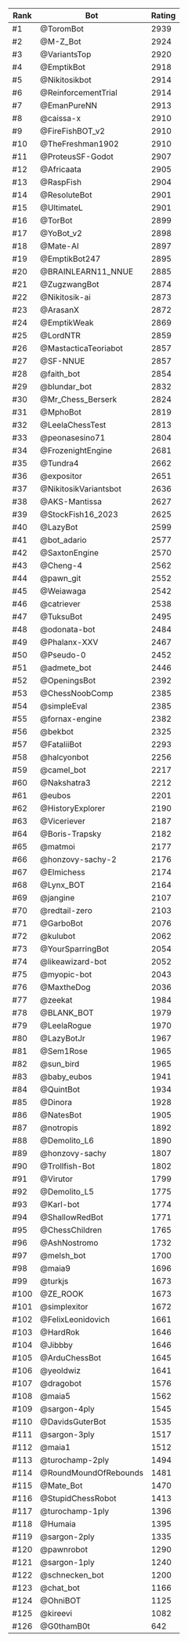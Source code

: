 Rank|Bot|Rating
---|---|---
#1|@ToromBot|2939
#2|@M-Z_Bot|2924
#3|@VariantsTop|2920
#4|@EmptikBot|2918
#5|@Nikitosikbot|2914
#6|@ReinforcementTrial|2914
#7|@EmanPureNN|2913
#8|@caissa-x|2910
#9|@FireFishBOT_v2|2910
#10|@TheFreshman1902|2910
#11|@ProteusSF-Godot|2907
#12|@Africaata|2905
#13|@RaspFish|2904
#14|@ResoluteBot|2901
#15|@UltimateL|2901
#16|@TorBot|2899
#17|@YoBot_v2|2898
#18|@Mate-AI|2897
#19|@EmptikBot247|2895
#20|@BRAINLEARN11_NNUE|2885
#21|@ZugzwangBot|2874
#22|@Nikitosik-ai|2873
#23|@ArasanX|2872
#24|@EmptikWeak|2869
#25|@LordNTR|2859
#26|@MastacticaTeoriabot|2857
#27|@SF-NNUE|2857
#28|@faith_bot|2854
#29|@blundar_bot|2832
#30|@Mr_Chess_Berserk|2824
#31|@MphoBot|2819
#32|@LeelaChessTest|2813
#33|@peonasesino71|2804
#34|@FrozenightEngine|2681
#35|@Tundra4|2662
#36|@expositor|2651
#37|@NikitosikVariantsbot|2636
#38|@AKS-Mantissa|2627
#39|@StockFish16_2023|2625
#40|@LazyBot|2599
#41|@bot_adario|2577
#42|@SaxtonEngine|2570
#43|@Cheng-4|2562
#44|@pawn_git|2552
#45|@Weiawaga|2542
#46|@catriever|2538
#47|@TuksuBot|2495
#48|@odonata-bot|2484
#49|@Phalanx-XXV|2467
#50|@Pseudo-0|2452
#51|@admete_bot|2446
#52|@OpeningsBot|2392
#53|@ChessNoobComp|2385
#54|@simpleEval|2385
#55|@fornax-engine|2382
#56|@bekbot|2325
#57|@FataliiBot|2293
#58|@halcyonbot|2256
#59|@camel_bot|2217
#60|@Nakshatra3|2212
#61|@eubos|2201
#62|@HistoryExplorer|2190
#63|@Viceriever|2187
#64|@Boris-Trapsky|2182
#65|@matmoi|2177
#66|@honzovy-sachy-2|2176
#67|@Elmichess|2174
#68|@Lynx_BOT|2164
#69|@jangine|2107
#70|@redtail-zero|2103
#71|@GarboBot|2076
#72|@kulubot|2062
#73|@YourSparringBot|2054
#74|@likeawizard-bot|2052
#75|@myopic-bot|2043
#76|@MaxtheDog|2036
#77|@zeekat|1984
#78|@BLANK_BOT|1979
#79|@LeelaRogue|1970
#80|@LazyBotJr|1967
#81|@Sem1Rose|1965
#82|@sun_bird|1965
#83|@baby_eubos|1941
#84|@QuintBot|1934
#85|@Dinora|1928
#86|@NatesBot|1905
#87|@notropis|1892
#88|@Demolito_L6|1890
#89|@honzovy-sachy|1807
#90|@Trollfish-Bot|1802
#91|@Virutor|1799
#92|@Demolito_L5|1775
#93|@Karl-bot|1774
#94|@ShallowRedBot|1771
#95|@ChessChildren|1765
#96|@AshNostromo|1732
#97|@melsh_bot|1700
#98|@maia9|1696
#99|@turkjs|1673
#100|@ZE_ROOK|1673
#101|@simplexitor|1672
#102|@FelixLeonidovich|1661
#103|@HardRok|1646
#104|@Jibbby|1646
#105|@ArduChessBot|1645
#106|@yeoldwiz|1641
#107|@dragobot|1576
#108|@maia5|1562
#109|@sargon-4ply|1545
#110|@DavidsGuterBot|1535
#111|@sargon-3ply|1517
#112|@maia1|1512
#113|@turochamp-2ply|1494
#114|@RoundMoundOfRebounds|1481
#115|@Mate_Bot|1470
#116|@StupidChessRobot|1413
#117|@turochamp-1ply|1396
#118|@Humaia|1395
#119|@sargon-2ply|1335
#120|@pawnrobot|1290
#121|@sargon-1ply|1240
#122|@schnecken_bot|1200
#123|@chat_bot|1166
#124|@OhniBOT|1125
#125|@kireevi|1082
#126|@G0thamB0t|642
